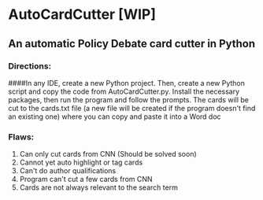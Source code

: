 # AutoCardCutter [WIP]
## An automatic Policy Debate card cutter in Python
### Directions:
####In any IDE, create a new Python project. Then, create a new Python script and copy the code from AutoCardCutter.py. Install the necessary packages, then run the program and follow the prompts. The cards will be cut to the cards.txt file (a new file will be created if the program doesn't find an existing one) where you can copy and paste it into a Word doc

### Flaws:
1. Can only cut cards from CNN (Should be solved soon)
2. Cannot yet auto highlight or tag cards
3. Can't do author qualifications
4. Program can't cut a few cards from CNN
5. Cards are not always relevant to the search term